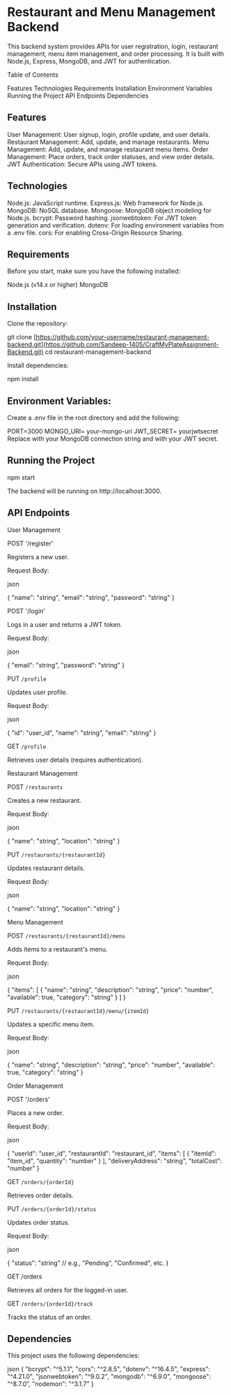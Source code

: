 # Restaurant and Menu Management Backend

This backend system provides APIs for user registration, login, restaurant management, menu item management, and order processing. It is built with Node.js, Express, MongoDB, and JWT for authentication.

Table of Contents

Features
Technologies
Requirements
Installation
Environment Variables
Running the Project
API Endpoints
Dependencies

## Features

User Management: User signup, login, profile update, and user details.
Restaurant Management: Add, update, and manage restaurants.
Menu Management: Add, update, and manage restaurant menu items.
Order Management: Place orders, track order statuses, and view order details.
JWT Authentication: Secure APIs using JWT tokens.

## Technologies

Node.js: JavaScript runtime.
Express.js: Web framework for Node.js.
MongoDB: NoSQL database.
Mongoose: MongoDB object modeling for Node.js.
bcrypt: Password hashing.
jsonwebtoken: For JWT token generation and verification.
dotenv: For loading environment variables from a .env file.
cors: For enabling Cross-Origin Resource Sharing.

## Requirements

Before you start, make sure you have the following installed:

Node.js (v14.x or higher)
MongoDB

## Installation

Clone the repository:

git clone [https://github.com/your-username/restaurant-management-backend.git](https://github.com/Sandeep-1405/CraftMyPlateAssignment-Backend.git)
cd restaurant-management-backend

Install dependencies:

npm install

## Environment Variables:

Create a .env file in the root directory and add the following:

PORT=3000
MONGO_URI= your-mongo-uri
JWT_SECRET= yourjwtsecret
Replace <yourmongouri> with your MongoDB connection string and <your-jwt-secret> with your JWT secret.

## Running the Project

npm start

The backend will be running on http://localhost:3000.

## API Endpoints

User Management

POST '/register'

Registers a new user.

Request Body:

json

{
    "name": "string",
    "email": "string",
    "password": "string"
}

POST '/login'

Logs in a user and returns a JWT token.

Request Body:

json

{
    "email": "string",
    "password": "string"
}

PUT `/profile`

Updates user profile.

Request Body:

json

{
    "id": "user_id",
    "name": "string",
    "email": "string"
}

GET `/profile`

Retrieves user details (requires authentication).

Restaurant Management

POST `/restaurants`

Creates a new restaurant.

Request Body:

json

{
    "name": "string",
    "location": "string"
}

PUT `/restaurants/{restaurantId}`

Updates restaurant details.

Request Body:

json

{
    "name": "string",
    "location": "string"
}

Menu Management

POST `/restaurants/{restaurantId}/menu`

Adds items to a restaurant's menu.

Request Body:

json

{
    "items": [
        {
            "name": "string",
            "description": "string",
            "price": "number",
            "available": true,
            "category": "string"
        }
    ]
}

PUT `/restaurants/{restaurantId}/menu/{itemId}`

Updates a specific menu item.

Request Body:

json

{
    "name": "string",
    "description": "string",
    "price": "number",
    "available": true,
    "category": "string"
}

Order Management

POST '/orders'

Places a new order.

Request Body:

json

{
    "userId": "user_id",
    "restaurantId": "restaurant_id",
    "items": [
        {
            "itemId": "item_id",
            "quantity": "number"
        }
    ],
    "deliveryAddress": "string",
    "totalCost": "number"
}

GET `/orders/{orderId}`

Retrieves order details.

PUT `/orders/{orderId}/status`

Updates order status.

Request Body:

json

{
    "status": "string"  // e.g., "Pending", "Confirmed", etc.
}

GET /orders

Retrieves all orders for the logged-in user.

GET `/orders/{orderId}/track`

Tracks the status of an order.

## Dependencies

This project uses the following dependencies:

json
{
  "bcrypt": "^5.1.1",
  "cors": "^2.8.5",
  "dotenv": "^16.4.5",
  "express": "^4.21.0",
  "jsonwebtoken": "^9.0.2",
  "mongodb": "^6.9.0",
  "mongoose": "^8.7.0",
  "nodemon": "^3.1.7"
}
